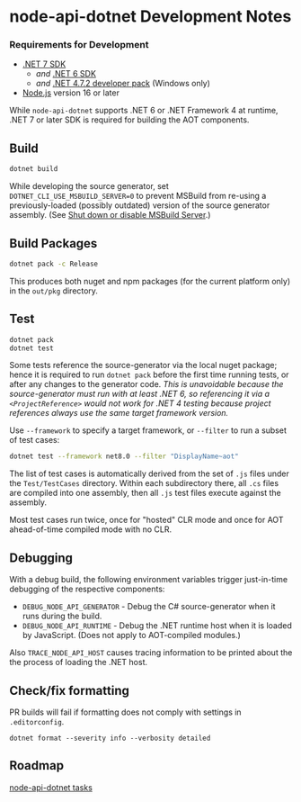 # node-api-dotnet Development Notes

### Requirements for Development
 - [.NET 7 SDK](https://dotnet.microsoft.com/en-us/download/dotnet/7.0)
   - _and_ [.NET 6 SDK](https://dotnet.microsoft.com/en-us/download/dotnet/6.0)
   - _and_ [.NET 4.7.2 developer pack](https://dotnet.microsoft.com/en-us/download/dotnet-framework/net472)
     (Windows only)
 - [Node.js](https://nodejs.org/) version 16 or later

While `node-api-dotnet` supports .NET 6 or .NET Framework 4 at runtime, .NET 7 or later SDK is
required for building the AOT components.

## Build
```bash
dotnet build
```

While developing the source generator, set `DOTNET_CLI_USE_MSBUILD_SERVER=0` to prevent MSBuild
from re-using a previously-loaded (possibly outdated) version of the source generator assembly.
(See [Shut down or disable MSBuild Server](https://learn.microsoft.com/en-us/visualstudio/msbuild/msbuild-server?view=vs-2022#shut-down-or-disable-msbuild-server).)

## Build Packages
```bash
dotnet pack -c Release
```
This produces both nuget and npm packages (for the current platform only) in the `out/pkg`
directory.

## Test
```bash
dotnet pack
dotnet test
```

Some tests reference the source-generator via the local nuget package; hence it is required to run
`dotnet pack` before the first time running tests, or after any changes to the generator code.
_This is unavoidable because the source-generator must run with at least .NET 6, so referencing it
via a `<ProjectReference>` would not work for .NET 4 testing because project references always
use the same target framework version._

Use `--framework` to specify a target framework, or `--filter` to run a subset of test cases:
```bash
dotnet test --framework net8.0 --filter "DisplayName~aot"
```

The list of test cases is automatically derived from the set of `.js` files under the
`Test/TestCases` directory. Within each subdirectory there, all `.cs` files are compiled into one
assembly, then all `.js` test files execute against the assembly.

Most test cases run twice, once for "hosted" CLR mode and once for AOT ahead-of-time compiled mode
with no CLR.

## Debugging
With a debug build, the following environment variables trigger just-in-time debugging of the
respective components:
 - `DEBUG_NODE_API_GENERATOR` - Debug the C# source-generator when it runs during the build.
 - `DEBUG_NODE_API_RUNTIME` - Debug the .NET runtime host when it is loaded by JavaScript. (Does
 not apply to AOT-compiled modules.)

Also `TRACE_NODE_API_HOST` causes tracing information to be printed about the the process of
loading the .NET host.

## Check/fix formatting
PR builds will fail if formatting does not comply with settings in `.editorconfig`.
```
dotnet format --severity info --verbosity detailed
```

## Roadmap
[node-api-dotnet tasks](https://github.com/users/jasongin/projects/1/views/1)
